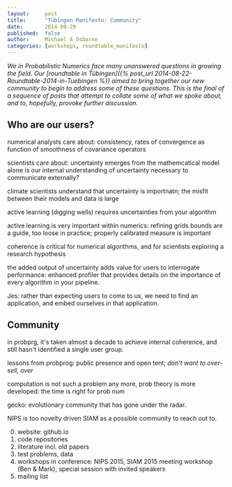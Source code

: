 ```yaml
---
layout:     post
title:      "Tübingen Manifesto: Community"
date:       2014-08-29
published:  false
author:     Michael A Osborne
categories: [workshops, roundtable_manifesto]
---
```

*We in Probabilistic Numerics face many unanswered questions in growing the field.
Our [roundtable in Tübingen]({% post_url 2014-08-22-Roundtable-2014-in-Tuebingen %}) aimed to bring together our new community to begin to address some of these questions. 
This is the final of a sequence of posts that attempt to collate some of what we spoke about, and to, hopefully, provoke further discussion.*

## Who are our users?


numerical analysts care about: consistency, rates of convergence as function of smoothness of covariance operators

scientists care about: uncertainty emerges from the mathemcatical model alone
is our internal understanding of uncertainty necessary to communicate externally?

climate scientists understand that uncertainty is importnatn; the misfit between their models and data is large

active learning (digging wells) requires uncertainties from your algorithm

active learning is very important within numerics: refining grids
bounds are a guide, too loose in practice; properly calibrated measure is important

coherence is critical for numerical algorithms, and for scientists exploring a research hypothesis

the added output of uncertainty adds value for users to interrogate performance: enhanced profiler that provides details on the importance of every algorithm in your pipeline.  

Jes: rather than expecting users to come to us, we need to find an application, and embed ourselves in that application.

## Community

in probprg, it's taken almost a decade to achieve internal coherence, and still hasn't identified a single user group.

lessons from probprog: public presence and open tent; *don't want to over-sell, over*

computation is not such a problem any more, prob theory is more developed: the time is right for prob num

gecko: evolutionary community that has gone under the radar.

NIPS is too novelty driven
SIAM as a possible community to reach out to. 

0. website: github.io
1. code repositories
2. literature incl. old papers
2. test problems, data
3. workshops in conference: NIPS 2015, SIAM 2015 meeting workshop (Ben & Mark), special session with invited speakers
4. mailing list
